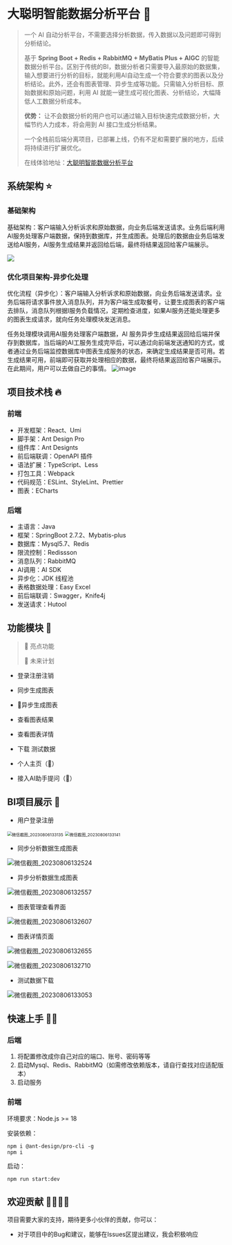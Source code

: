 # 大聪明智能数据分析平台 🔎

> 一个 AI 自动分析平台，不需要选择分析数据，传入数据以及问题即可得到分析结论。
>
> 基于 **Spring Boot + Redis + RabbitMQ + MyBatis Plus + AIGC** 的智能数据分析平台。区别于传统的BI，数据分析者只需要导入最原始的数据集，输入想要进行分析的目标，就能利用AI自动生成一个符合要求的图表以及分析结论。此外，还会有图表管理、异步生成等功能。只需输入分析目标、原始数据和原始问题，利用 AI 就能一键生成可视化图表、分析结论，大幅降低人工数据分析成本。
>
> **优势：** 让不会数据分析的用户也可以通过输入目标快速完成数据分析，大幅节约人力成本，将会用到 AI 接口生成分析结果。
>
> 一个全栈前后端分离项目，已部署上线，仍有不足和需要扩展的地方，后续将持续进行扩展优化。
>
> 在线体验地址：[大聪明智能数据分析平台](http://bi.ggbond.online)




## 系统架构 ⭐
### 基础架构
基础架构：客户端输入分析诉求和原始数据，向业务后端发送请求。业务后端利用AI服务处理客户端数据，保持到数据库，并生成图表。处理后的数据由业务后端发送给AI服务，AI服务生成结果并返回给后端，最终将结果返回给客户端展示。

![](https://user-images.githubusercontent.com/94662685/248857523-deff2de3-c370-4a9a-9628-723ace5ab4b3.png)
### 优化项目架构-异步化处理
优化流程（异步化）：客户端输入分析诉求和原始数据，向业务后端发送请求。业务后端将请求事件放入消息队列，并为客户端生成取餐号，让要生成图表的客户端去排队，消息队列根据I服务负载情况，定期检查进度，如果AI服务还能处理更多的图表生成请求，就向任务处理模块发送消息。

任务处理模块调用AI服务处理客户端数据，AI 服务异步生成结果返回给后端并保存到数据库，当后端的AI工服务生成完毕后，可以通过向前端发送通知的方式，或者通过业务后端监控数据库中图表生成服务的状态，来确定生成结果是否可用。若生成结果可用，前端即可获取并处理相应的数据，最终将结果返回给客户端展示。在此期间，用户可以去做自己的事情。
![image](https://user-images.githubusercontent.com/94662685/248858431-6dbf41e0-adfe-40cf-94da-f3db6c73b69d.png)



## 项目技术栈 🔥

### 前端
- 开发框架：React、Umi
- 脚手架：Ant Design Pro
- 组件库：Ant Designts
- 前后端联调：OpenAPI 插件
- 语法扩展：TypeScript、Less
- 打包工具：Webpack
- 代码规范：ESLint、StyleLint、Prettier
- 图表：ECharts


### 后端

- 主语言：Java
- 框架：SpringBoot 2.7.2、Mybatis-plus
- 数据库：Mysql5.7、Redis
- 限流控制：Redissson
- 消息队列：RabbitMQ
- AI调用：AI SDK
- 异步化：JDK 线程池
- 表格数据处理：Easy Excel
- 前后端联调：Swagger，Knife4j
- 发送请求：Hutool 



## 功能模块 🎊

> 🌟 亮点功能
>
> 🚀 未来计划

- 登录注册注销
- 同步生成图表
- 🌟异步生成图表
- 查看图表结果
- 查看图表详情

- 下载 测试数据
- 个人主页（🚀）
- 接入AI助手提问（🚀）




## BI项目展示 🎰
- 用户登录注册

<img src="images/微信截图_20230806133135.png" alt="微信截图_20230806133135" style="zoom:67%;" />

<img src="images/微信截图_20230806133141.png" alt="微信截图_20230806133141" style="zoom:67%;" />



- 同步分析数据生成图表

![微信截图_20230806132524](images/微信截图_20230806132524.png)



- 异步分析数据生成图表

![微信截图_20230806132557](images/微信截图_20230806132557.png)



- 图表管理查看界面

![微信截图_20230806132607](images/微信截图_20230806132607.png)



- 图表详情页面

![微信截图_20230806132655](images/微信截图_20230806132655.png)

![微信截图_20230806132710](images/微信截图_20230806132710.png)



- 测试数据下载

![微信截图_20230806133053](images/微信截图_20230806133053.png)





## 快速上手 🏃‍♂️

### 后端

1. 将配置修改成你自己对应的端口、账号、密码等等
2. 启动Mysql、Redis、RabbitMQ（如需修改依赖版本，请自行查找对应适配版本）
3. 启动服务



### 前端

环境要求：Node.js >= 18

安装依赖：

```
npm i @ant-design/pro-cli -g
npm i
```



启动：

```
npm run start:dev
```



## 欢迎贡献 👨‍👨‍👦‍👦

项目需要大家的支持，期待更多小伙伴的贡献，你可以：

- 对于项目中的Bug和建议，能够在Issues区提出建议，我会积极响应


